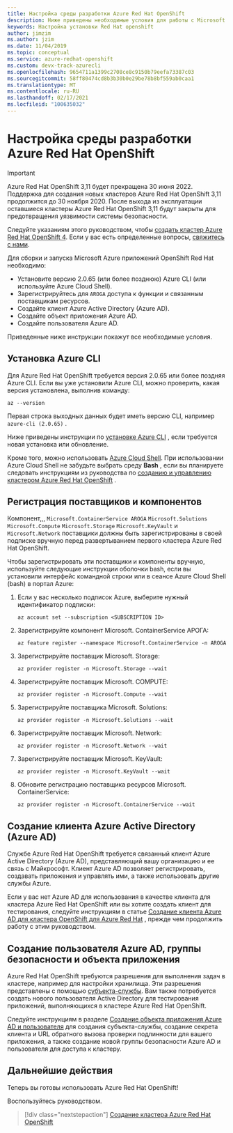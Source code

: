 ```yaml
---
title: Настройка среды разработки Azure Red Hat OpenShift
description: Ниже приведены необходимые условия для работы с Microsoft Azure Red Hat OpenShift.
keywords: Настройка установки Red Hat openshift
author: jimzim
ms.author: jzim
ms.date: 11/04/2019
ms.topic: conceptual
ms.service: azure-redhat-openshift
ms.custom: devx-track-azurecli
ms.openlocfilehash: 9654711a1399c2708ce8c9150b79eefa73387c03
ms.sourcegitcommit: 58ff80474cd8b3b30b0e29be78b8bf559ab0caa1
ms.translationtype: MT
ms.contentlocale: ru-RU
ms.lasthandoff: 02/17/2021
ms.locfileid: "100635032"
---
```

# <a name="set-up-your-azure-red-hat-openshift-dev-environment"></a>Настройка среды разработки Azure Red Hat OpenShift

> [!IMPORTANT]
> Azure Red Hat OpenShift 3,11 будет прекращена 30 июня 2022. Поддержка для создания новых кластеров Azure Red Hat OpenShift 3,11 продолжится до 30 ноября 2020. После выхода из эксплуатации оставшиеся кластеры Azure Red Hat OpenShift 3,11 будут закрыты для предотвращения уязвимости системы безопасности.
> 
> Следуйте указаниям этого руководством, чтобы [создать кластер Azure Red Hat OpenShift 4](tutorial-create-cluster.md).
> Если у вас есть определенные вопросы, [свяжитесь с нами](mailto:arofeedback@microsoft.com).

Для сборки и запуска Microsoft Azure приложений OpenShift Red Hat необходимо:

* Установите версию 2.0.65 (или более позднюю) Azure CLI (или используйте Azure Cloud Shell).
* Зарегистрируйтесь для `AROGA` доступа к функции и связанным поставщикам ресурсов.
* Создайте клиент Azure Active Directory (Azure AD).
* Создайте объект приложения Azure AD.
* Создайте пользователя Azure AD.

Приведенные ниже инструкции покажут все необходимые условия.

## <a name="install-the-azure-cli"></a>Установка Azure CLI

Для Azure Red Hat OpenShift требуется версия 2.0.65 или более поздняя Azure CLI. Если вы уже установили Azure CLI, можно проверить, какая версия установлена, выполнив команду:

```azurecli
az --version
```

Первая строка выходных данных будет иметь версию CLI, например `azure-cli (2.0.65)` .

Ниже приведены инструкции по [установке Azure CLI](/cli/azure/install-azure-cli?view=azure-cli-latest) , если требуется новая установка или обновление.

Кроме того, можно использовать [Azure Cloud Shell](../cloud-shell/overview.md). При использовании Azure Cloud Shell не забудьте выбрать среду **Bash** , если вы планируете следовать инструкциям из руководства по [созданию и управлению кластером Azure Red Hat OpenShift](tutorial-create-cluster.md) .

## <a name="register-providers-and-features"></a>Регистрация поставщиков и компонентов

Компонент,,, `Microsoft.ContainerService AROGA` `Microsoft.Solutions` `Microsoft.Compute` `Microsoft.Storage` `Microsoft.KeyVault` и `Microsoft.Network` поставщики должны быть зарегистрированы в своей подписке вручную перед развертыванием первого кластера Azure Red Hat OpenShift.

Чтобы зарегистрировать эти поставщики и компоненты вручную, используйте следующие инструкции оболочки bash, если вы установили интерфейс командной строки или в сеансе Azure Cloud Shell (bash) в портал Azure:

1. Если у вас несколько подписок Azure, выберите нужный идентификатор подписки:

    ```azurecli
    az account set --subscription <SUBSCRIPTION ID>
    ```

1. Зарегистрируйте компонент Microsoft. ContainerService АРОГА:

    ```azurecli
    az feature register --namespace Microsoft.ContainerService -n AROGA
    ```

1. Зарегистрируйте поставщик Microsoft. Storage:

    ```azurecli
    az provider register -n Microsoft.Storage --wait
    ```
    
1. Зарегистрируйте поставщик Microsoft. COMPUTE:

    ```azurecli
    az provider register -n Microsoft.Compute --wait
    ```

1. Зарегистрируйте поставщика Microsoft. Solutions:

    ```azurecli
    az provider register -n Microsoft.Solutions --wait
    ```

1. Зарегистрируйте поставщик Microsoft. Network:

    ```azurecli
    az provider register -n Microsoft.Network --wait
    ```

1. Зарегистрируйте поставщик Microsoft. KeyVault:

    ```azurecli
    az provider register -n Microsoft.KeyVault --wait
    ```

1. Обновите регистрацию поставщика ресурсов Microsoft. ContainerService:

    ```azurecli
    az provider register -n Microsoft.ContainerService --wait
    ```

## <a name="create-an-azure-active-directory-azure-ad-tenant"></a>Создание клиента Azure Active Directory (Azure AD)

Службе Azure Red Hat OpenShift требуется связанный клиент Azure Active Directory (Azure AD), представляющий вашу организацию и ее связь с Майкрософт. Клиент Azure AD позволяет регистрировать, создавать приложения и управлять ими, а также использовать другие службы Azure.

Если у вас нет Azure AD для использования в качестве клиента для кластера Azure Red Hat OpenShift или вы хотите создать клиент для тестирования, следуйте инструкциям в статье [Создание клиента Azure AD для кластера OpenShift для Azure Red Hat](howto-create-tenant.md) , прежде чем продолжить работу с этим руководством.

## <a name="create-an-azure-ad-user-security-group-and-application-object"></a>Создание пользователя Azure AD, группы безопасности и объекта приложения

Azure Red Hat OpenShift требуются разрешения для выполнения задач в кластере, например для настройки хранилища. Эти разрешения представлены с помощью [субъекта-службы](../active-directory/develop/app-objects-and-service-principals.md#service-principal-object). Вам также потребуется создать нового пользователя Active Directory для тестирования приложений, выполняющихся в кластере Azure Red Hat OpenShift.

Следуйте инструкциям в разделе [Создание объекта приложения Azure AD и пользователя](howto-aad-app-configuration.md) для создания субъекта-службы, создание секрета клиента и URL обратного вызова проверки подлинности для вашего приложения, а также создание новой группы безопасности Azure AD и пользователя для доступа к кластеру.

## <a name="next-steps"></a>Дальнейшие действия

Теперь вы готовы использовать Azure Red Hat OpenShift!

Воспользуйтесь руководством.
> [!div class="nextstepaction"]
> [Создание кластера Azure Red Hat OpenShift](tutorial-create-cluster.md)

[azure-cli-install]: /cli/azure/install-azure-cli